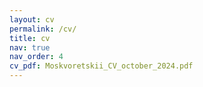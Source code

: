 ```yaml
---
layout: cv
permalink: /cv/
title: cv
nav: true
nav_order: 4
cv_pdf: Moskvoretskii_CV_october_2024.pdf
---
```

